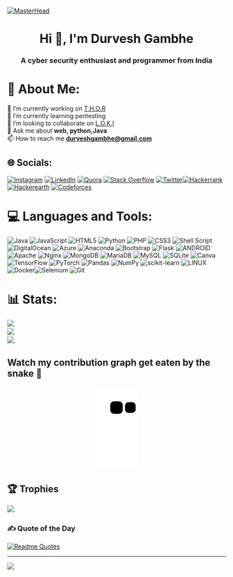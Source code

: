 [![MasterHead](https://media.tenor.com/W527m-M03y8AAAAC/dankata.gif)](https://rishavchanda.io)
<h1 align="center">Hi 👋, I'm Durvesh Gambhe</h1>
<h3 align="center">A cyber security enthusiast and programmer from India</h3>

# 💫 About Me:
🔭 I’m currently working on [T.H.O.R](https://github.com/D-Sensei/T.H.O.R)<br>🌱 I’m currently  learning pentesting<br>👯 I’m looking to collaborate on [L.O.K.I](https://github.com/D-Sensei/L.O.K.I)<br>💬 Ask me about **web, python,Java**<br>📫 How to reach me **durveshgambhe@gmail.com**


## 🌐 Socials:
[![Instagram](https://img.shields.io/badge/Instagram-%23E4405F.svg?logo=Instagram&logoColor=white)](https://instagram.com/sudo_self) [![LinkedIn](https://img.shields.io/badge/LinkedIn-%230077B5.svg?logo=linkedin&logoColor=white)](https://linkedin.com/in/durvesh-gambhe-thatcursiousguy) [![Quora](https://img.shields.io/badge/Quora-%23B92B27.svg?logo=Quora&logoColor=white)](https://quora.com/profile/Durvesh-Gambhe) [![Stack Overflow](https://img.shields.io/badge/-Stackoverflow-FE7A16?logo=stack-overflow&logoColor=white)](https://stackoverflow.com/users/@dhruvg) [![Twitter](https://img.shields.io/badge/Twitter-%231DA1F2.svg?logo=Twitter&logoColor=white)](https://twitter.com/dhruv75608007)[![Hackerrank](https://img.shields.io/badge/-Hackerrank-2EC866?style=for-the-badge&logo=HackerRank&logoColor=white)](https://www.hackerrank.com/@durveshgambhe)[![Hackerearth](https://img.shields.io/badge/HackerEarth-%232C3454.svg?&style=for-the-badge&logo=HackerEarth&logoColor=Blue)](https://www.hackerearth.com/@theycallme_dhruv) [![Codeforces](https://img.shields.io/badge/Codeforces-445f9d?style=for-the-badge&logo=Codeforces&logoColor=white)](https://codeforces.com/profile/@uselessrookie)

# 💻 Languages and Tools:
![Java](https://img.shields.io/badge/java-%23ED8B00.svg?style=for-the-badge&logo=java&logoColor=white) ![JavaScript](https://img.shields.io/badge/javascript-%23323330.svg?style=for-the-badge&logo=javascript&logoColor=%23F7DF1E) ![HTML5](https://img.shields.io/badge/html5-%23E34F26.svg?style=for-the-badge&logo=html5&logoColor=white) ![Python](https://img.shields.io/badge/python-3670A0?style=for-the-badge&logo=python&logoColor=ffdd54) ![PHP](https://img.shields.io/badge/php-%23777BB4.svg?style=for-the-badge&logo=php&logoColor=white) ![CSS3](https://img.shields.io/badge/css3-%231572B6.svg?style=for-the-badge&logo=css3&logoColor=white) ![Shell Script](https://img.shields.io/badge/shell_script-%23121011.svg?style=for-the-badge&logo=gnu-bash&logoColor=white) ![DigitalOcean](https://img.shields.io/badge/DigitalOcean-%230167ff.svg?style=for-the-badge&logo=digitalOcean&logoColor=white) ![Azure](https://img.shields.io/badge/azure-%230072C6.svg?style=for-the-badge&logo=azure-devops&logoColor=white) ![Anaconda](https://img.shields.io/badge/Anaconda-%2344A833.svg?style=for-the-badge&logo=anaconda&logoColor=white) ![Bootstrap](https://img.shields.io/badge/bootstrap-%23563D7C.svg?style=for-the-badge&logo=bootstrap&logoColor=white) ![Flask](https://img.shields.io/badge/flask-%23000.svg?style=for-the-badge&logo=flask&logoColor=white) ![ANDROID](https://img.shields.io/badge/android-%2320232a.svg?style=for-the-badge&logo=android&logoColor=%a4c639) ![Apache](https://img.shields.io/badge/apache-%23D42029.svg?style=for-the-badge&logo=apache&logoColor=white) ![Nginx](https://img.shields.io/badge/nginx-%23009639.svg?style=for-the-badge&logo=nginx&logoColor=white) ![MongoDB](https://img.shields.io/badge/MongoDB-%234ea94b.svg?style=for-the-badge&logo=mongodb&logoColor=white) ![MariaDB](https://img.shields.io/badge/MariaDB-003545?style=for-the-badge&logo=mariadb&logoColor=white) ![MySQL](https://img.shields.io/badge/mysql-%2300f.svg?style=for-the-badge&logo=mysql&logoColor=white) ![SQLite](https://img.shields.io/badge/sqlite-%2307405e.svg?style=for-the-badge&logo=sqlite&logoColor=white) ![Canva](https://img.shields.io/badge/Canva-%2300C4CC.svg?style=for-the-badge&logo=Canva&logoColor=white) ![TensorFlow](https://img.shields.io/badge/TensorFlow-%23FF6F00.svg?style=for-the-badge&logo=TensorFlow&logoColor=white) ![PyTorch](https://img.shields.io/badge/PyTorch-%23EE4C2C.svg?style=for-the-badge&logo=PyTorch&logoColor=white) ![Pandas](https://img.shields.io/badge/pandas-%23150458.svg?style=for-the-badge&logo=pandas&logoColor=white) ![NumPy](https://img.shields.io/badge/numpy-%23013243.svg?style=for-the-badge&logo=numpy&logoColor=white) ![scikit-learn](https://img.shields.io/badge/scikit--learn-%23F7931E.svg?style=for-the-badge&logo=scikit-learn&logoColor=white) ![LINUX](https://img.shields.io/badge/Linux-FCC624?style=for-the-badge&logo=linux&logoColor=black) ![Docker](https://img.shields.io/badge/docker-%230db7ed.svg?style=for-the-badge&logo=docker&logoColor=white)![Selenium](https://img.shields.io/badge/-selenium-%43B02A?style=for-the-badge&logo=selenium&logoColor=white) ![Git](https://img.shields.io/badge/git-%23F05033.svg?style=for-the-badge&logo=git&logoColor=white)

# 📊 Stats:
![](https://github-readme-stats.vercel.app/api?username=D-Sensei&theme=dark&hide_border=false&include_all_commits=false&count_private=false)<br/>
![](https://github-readme-streak-stats.herokuapp.com/?user=D-Sensei&theme=dark&hide_border=false)<br/>
![](https://github-readme-stats.vercel.app/api/top-langs/?username=D-Sensei&theme=dark&hide_border=false&include_all_commits=false&count_private=false&layout=compact)

## Watch my contribution graph get eaten by the snake 🐍
<p align="center">
 <img align="center" src="https://github.com/BolisettySujith/BolisettySujith/blob/output/github-contribution-grid-snake.svg" />
</p>

## 🏆 Trophies
![](https://github-profile-trophy.vercel.app/?username=D-Sensei&theme=radical&no-frame=false&no-bg=true&margin-w=4)

### ✍️ Quote of the Day
[![Readme Quotes](https://quotes-github-readme.vercel.app/api?type=horizontal&theme=dark)](https://github.com/oldratlee/hacker-quotes)



---
[![](https://visitcount.itsvg.in/api?id=D-Sensei&icon=0&color=0)](https://visitcount.itsvg.in)
